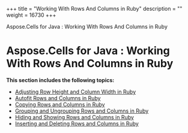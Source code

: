 +++
title = "Working With Rows And Columns in Ruby" 
description = "" 
weight = 16730 
+++

Aspose.Cells for Java : Working With Rows And Columns in Ruby  

# Aspose.Cells for Java : Working With Rows And Columns in Ruby


**This section includes the following topics:**

*   [Adjusting Row Height and Column Width in Ruby](https://docs2.aspose.com/cells/java/plugins/asposecellsjavaforruby/rubyprogrammersguide/workingwithrowsandcolumnsinruby/adjusting+row+height+and+column+width+in+ruby)
*   [Autofit Rows and Columns in Ruby](https://docs2.aspose.com/cells/java/plugins/asposecellsjavaforruby/rubyprogrammersguide/workingwithrowsandcolumnsinruby/autofit+rows+and+columns+in+ruby)
*   [Copying Rows and Columns in Ruby](https://docs2.aspose.com/cells/java/plugins/asposecellsjavaforruby/rubyprogrammersguide/workingwithrowsandcolumnsinruby/copying+rows+and+columns+in+ruby)
*   [Grouping and Ungrouping Rows and Columns in Ruby](https://docs2.aspose.com/cells/java/plugins/asposecellsjavaforruby/rubyprogrammersguide/workingwithrowsandcolumnsinruby/grouping+and+ungrouping+rows+and+columns+in+ruby)
*   [Hiding and Showing Rows and Columns in Ruby](https://docs2.aspose.com/cells/java/plugins/asposecellsjavaforruby/rubyprogrammersguide/workingwithrowsandcolumnsinruby/hiding+and+showing+rows+and+columns+in+ruby)
*   [Inserting and Deleting Rows and Columns in Ruby](https://docs2.aspose.com/cells/java/plugins/asposecellsjavaforruby/rubyprogrammersguide/workingwithrowsandcolumnsinruby/inserting+and+deleting+rows+and+columns+in+ruby)


